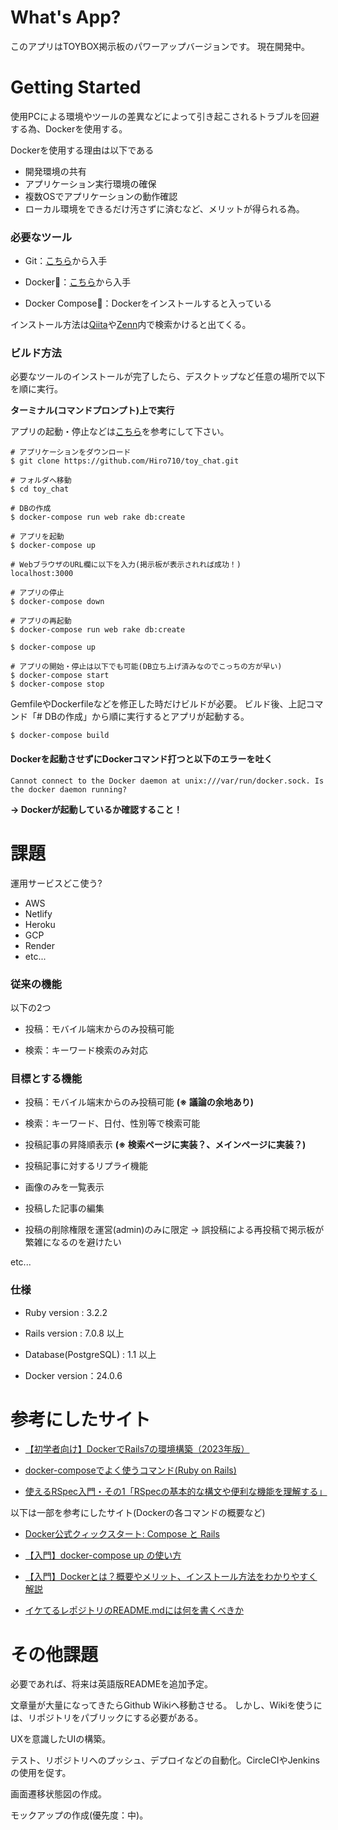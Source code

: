 # What's App?

このアプリはTOYBOX掲示板のパワーアップバージョンです。
現在開発中。

# Getting Started

使用PCによる環境やツールの差異などによって引き起こされるトラブルを回避する為、Dockerを使用する。

Dockerを使用する理由は以下である

- 開発環境の共有
- アプリケーション実行環境の確保
- 複数OSでアプリケーションの動作確認
- ローカル環境をできるだけ汚さずに済むなど、メリットが得られる為。

### 必要なツール

- Git：[こちら](https://git-scm.com/)から入手

- Docker🐳：[こちら](https://www.docker.com/)から入手

- Docker Compose🐙：Dockerをインストールすると入っている

インストール方法は[Qiita](https://qiita.com/)や[Zenn](https://zenn.dev/)内で検索かけると出てくる。

### ビルド方法

必要なツールのインストールが完了したら、デスクトップなど任意の場所で以下を順に実行。

**ターミナル(コマンドプロンプト)上で実行**

アプリの起動・停止などは[こちら](https://docs.docker.jp/compose/rails.html)を参考にして下さい。

```
# アプリケーションをダウンロード
$ git clone https://github.com/Hiro710/toy_chat.git

# フォルダへ移動
$ cd toy_chat

# DBの作成
$ docker-compose run web rake db:create

# アプリを起動
$ docker-compose up

# WebブラウザのURL欄に以下を入力(掲示板が表示されれば成功！)
localhost:3000

# アプリの停止
$ docker-compose down

# アプリの再起動
$ docker-compose run web rake db:create

$ docker-compose up

# アプリの開始・停止は以下でも可能(DB立ち上げ済みなのでこっちの方が早い)
$ docker-compose start
$ docker-compose stop
```

GemfileやDockerfileなどを修正した時だけビルドが必要。
ビルド後、上記コマンド「# DBの作成」から順に実行するとアプリが起動する。

```
$ docker-compose build
```

#### Dockerを起動させずにDockerコマンド打つと以下のエラーを吐く

```
Cannot connect to the Docker daemon at unix:///var/run/docker.sock. Is the docker daemon running?
```
**→ Dockerが起動しているか確認すること！**

# 課題

運用サービスどこ使う?

- AWS
- Netlify
- Heroku
- GCP
- Render
- etc...

### 従来の機能

以下の2つ

- 投稿：モバイル端末からのみ投稿可能

- 検索：キーワード検索のみ対応

### 目標とする機能

- 投稿：モバイル端末からのみ投稿可能 **(※ 議論の余地あり)**

- 検索：キーワード、日付、性別等で検索可能

- 投稿記事の昇降順表示 **(※ 検索ページに実装？、メインページに実装？)**

- 投稿記事に対するリプライ機能

- 画像のみを一覧表示

- 投稿した記事の編集

- 投稿の削除権限を運営(admin)のみに限定 → 誤投稿による再投稿で掲示板が繁雑になるのを避けたい

 etc...

### 仕様

* Ruby version : 3.2.2

* Rails version : 7.0.8 以上

* Database(PostgreSQL) : 1.1 以上

* Docker version：24.0.6

# 参考にしたサイト

- [【初学者向け】DockerでRails7の環境構築（2023年版）](https://qiita.com/jibiking/items/fc7b0141af4b13a32ec3)

- [docker-composeでよく使うコマンド(Ruby on Rails)](https://qiita.com/LikeGeohotz/items/0e3cd9dfa67d7ff6ff96)


- [使えるRSpec入門・その1「RSpecの基本的な構文や便利な機能を理解する」](https://qiita.com/jnchito/items/42193d066bd61c740612)

以下は一部を参考にしたサイト(Dockerの各コマンドの概要など)

- [Docker公式クィックスタート: Compose と Rails](https://docs.docker.jp/compose/rails.html)

- [【入門】docker-compose up の使い方](https://www.kagoya.jp/howto/cloud/container/dockercomposeup/)

- [【入門】Dockerとは？概要やメリット、インストール方法をわかりやすく解説](https://www.kagoya.jp/howto/cloud/container/docker/)

- [イケてるレポジトリのREADME.mdには何を書くべきか](https://qiita.com/autotaker1984/items/bce70c8c67a8f6fb1b9d)

# その他課題

必要であれば、将来は英語版READMEを追加予定。

文章量が大量になってきたらGithub Wikiへ移動させる。
しかし、Wikiを使うには、リポジトリをパブリックにする必要がある。

UXを意識したUIの構築。

テスト、リポジトリへのプッシュ、デプロイなどの自動化。CircleCIやJenkinsの使用を促す。

画面遷移状態図の作成。

モックアップの作成(優先度：中)。
